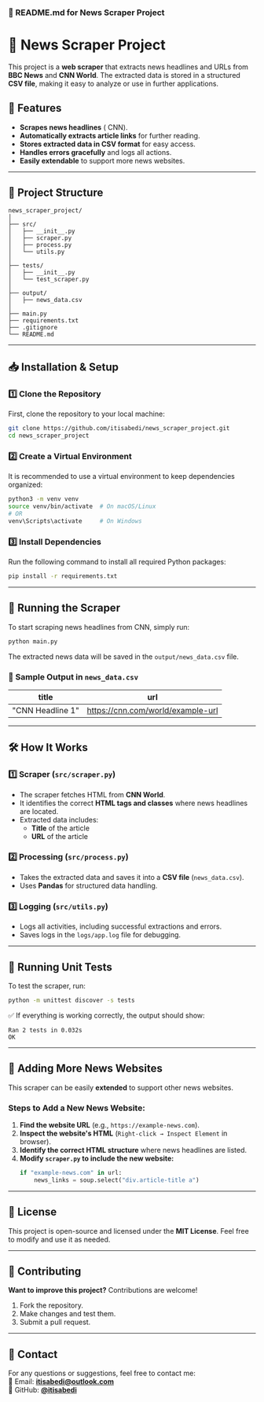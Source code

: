 ### **📌 README.md for News Scraper Project**  

# 📰 News Scraper Project  

This project is a **web scraper** that extracts news headlines and URLs from **BBC News** and **CNN World**. The extracted data is stored in a structured **CSV file**, making it easy to analyze or use in further applications.

## 🌟 Features  
- **Scrapes news headlines**  ( CNN).  
- **Automatically extracts article links** for further reading.  
- **Stores extracted data in CSV format** for easy access.  
- **Handles errors gracefully** and logs all actions.  
- **Easily extendable** to support more news websites.  

---

## 📂 Project Structure  

```
news_scraper_project/
│
├── src/
│   ├── __init__.py
│   ├── scraper.py      
│   ├── process.py      
│   └── utils.py        
│
├── tests/
│   ├── __init__.py
│   └── test_scraper.py  
│
├── output/             
│   ├── news_data.csv
│
├── main.py            
├── requirements.txt    
├── .gitignore         
└── README.md           
```

---

## 📥 Installation & Setup  

### **1️⃣ Clone the Repository**  
First, clone the repository to your local machine:  
```bash
git clone https://github.com/itisabedi/news_scraper_project.git
cd news_scraper_project
```

### **2️⃣ Create a Virtual Environment**  
It is recommended to use a virtual environment to keep dependencies organized:  

```bash
python3 -m venv venv
source venv/bin/activate  # On macOS/Linux
# OR
venv\Scripts\activate     # On Windows
```

### **3️⃣ Install Dependencies**  
Run the following command to install all required Python packages:  
```bash
pip install -r requirements.txt
```

---

## 🚀 Running the Scraper  
To start scraping news headlines from  CNN, simply run:  
```bash
python main.py
```
The extracted news data will be saved in the `output/news_data.csv` file.

### **📌 Sample Output in `news_data.csv`**

| title  | url  |
|--------|------|
| "CNN Headline 1" | https://cnn.com/world/example-url |

---

## 🛠 How It Works  

### **1️⃣ Scraper (`src/scraper.py`)**  
- The scraper fetches HTML from  **CNN World**.  
- It identifies the correct **HTML tags and classes** where news headlines are located.  
- Extracted data includes:
  - **Title** of the article  
  - **URL** of the article  

### **2️⃣ Processing (`src/process.py`)**  
- Takes the extracted data and saves it into a **CSV file** (`news_data.csv`).  
- Uses **Pandas** for structured data handling.  

### **3️⃣ Logging (`src/utils.py`)**  
- Logs all activities, including successful extractions and errors.  
- Saves logs in the `logs/app.log` file for debugging.  

---

## 🧪 Running Unit Tests  
To test the scraper, run:  
```bash
python -m unittest discover -s tests
```
✅ If everything is working correctly, the output should show:  
```
Ran 2 tests in 0.032s
OK
```

---

## 📌 Adding More News Websites  
This scraper can be easily **extended** to support other news websites.  

### **Steps to Add a New News Website:**
1. **Find the website URL** (e.g., `https://example-news.com`).
2. **Inspect the website's HTML** (`Right-click → Inspect Element` in browser).
3. **Identify the correct HTML structure** where news headlines are listed.
4. **Modify `scraper.py` to include the new website:**
   ```python
   if "example-news.com" in url:
       news_links = soup.select("div.article-title a")
   ```


---

## 📜 License  
This project is open-source and licensed under the **MIT License**. Feel free to modify and use it as needed.

---

## 🤝 Contributing  
**Want to improve this project?** Contributions are welcome!  
1. Fork the repository.  
2. Make changes and test them.  
3. Submit a pull request.  

---

## 📩 Contact  
For any questions or suggestions, feel free to contact me:  
📧 Email: **itisabedi@outlook.com**  
📍 GitHub: **[@itisabedi](https://github.com/itisabedi)**  
```
